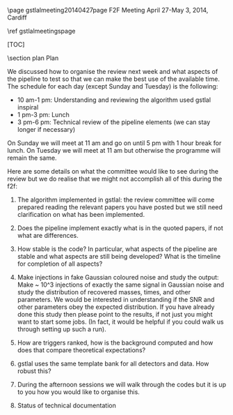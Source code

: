 \page gstlalmeeting20140427page F2F Meeting April 27-May 3, 2014, Cardiff

\ref gstlalmeetingspage

[TOC]

\section plan Plan

We discussed how to organise the review next week and what aspects of the pipeline to test so that we can make the best use of the available time. The schedule for each day (except Sunday and Tuesday) is the following:

- 10 am-1 pm: Understanding and reviewing the algorithm used gstlal inspiral
- 1 pm-3 pm: Lunch
- 3 pm-6 pm: Technical review of the pipeline elements (we can stay longer if necessary)

On Sunday we will meet at 11 am and go on until 5 pm with 1 hour break for lunch. On Tuesday we will meet at 11 am but otherwise the programme will remain the same. 

Here are some details on what the committee would like to see during the review but we do realise that we might not accomplish all of this during the f2f:

1. The algorithm implemented in gstlal: the review committee will come prepared reading the relevant papers you have posted but we still need clarification on what has been implemented.

2. Does the pipeline implement exactly what is in the quoted papers, if not what are differences.

3. How stable is the code? In particular, what aspects of the pipeline are stable and what aspects are still being developed? What is the timeline for completion of all aspects?

4. Make injections in fake Gaussian coloured noise and study the output: Make ~ 10^3 injections of exactly the same signal in Gaussian noise and study the distribution of recovered masses, times, and other parameters. We would be interested in understanding if the SNR and other parameters obey the expected distribution. If you have already done this study then please point to the results, if not just you might want to start some jobs. (In fact, it would be helpful if you could walk us through setting up such a run). 

5. How are triggers ranked, how is the background computed and how does that compare theoretical expectations?

6. gstlal uses the same template bank for all detectors and data. How robust this?

7. During the afternoon sessions we will walk through the codes but it is up to you how you would like to organise this.

8. Status of technical documentation 
